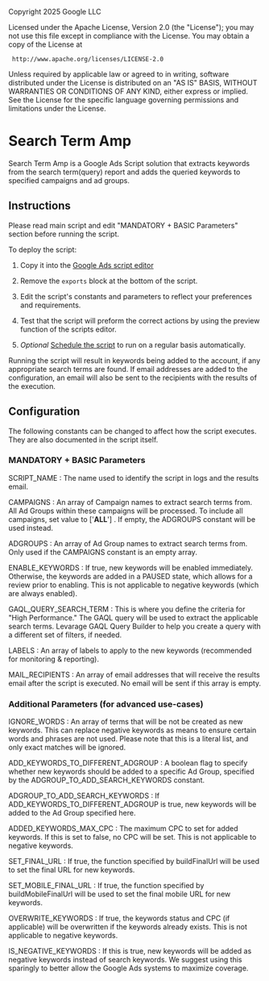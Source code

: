 Copyright 2025 Google LLC

 Licensed under the Apache License, Version 2.0 (the "License");
 you may not use this file except in compliance with the License.
 You may obtain a copy of the License at

     http://www.apache.org/licenses/LICENSE-2.0

 Unless required by applicable law or agreed to in writing, software
 distributed under the License is distributed on an "AS IS" BASIS,
 WITHOUT WARRANTIES OR CONDITIONS OF ANY KIND, either express or implied.
 See the License for the specific language governing permissions and
 limitations under the License.

# Search Term Amp

Search Term Amp is a Google Ads Script solution that extracts keywords
from the search term(query) report and adds the queried keywords to specified
campaigns and ad groups.

## Instructions

Please read main script and edit "MANDATORY + BASIC Parameters" section
before running the script.

To deploy the script:

1.  Copy it into the
    [Google Ads script editor](https://support.google.com/google-ads/answer/188712)

2.  Remove the `exports` block at the bottom of the script.

3.  Edit the script's constants and parameters to reflect your preferences and
    requirements.

4.  Test that the script will preform the correct actions by using the preview
    function of the scripts editor.

5.  *Optional*
    [Schedule the script](https://support.google.com/google-ads/answer/188712?hl=en#:~:text=run%20it%20again.-,Scheduling%20a%20script,-Once%20you%27ve%20created)
    to run on a regular basis automatically.

Running the script will result in keywords being added to the account, if any appropriate search terms are found. If email addresses are added to the configuration, an email will also be sent to the recipients with the results of the execution.

## Configuration

The following constants can be changed to affect how the script executes. They are also documented in the script itself.

### MANDATORY + BASIC Parameters

SCRIPT_NAME : The name used to identify the script in logs and the results email.

CAMPAIGNS : An array of Campaign names to extract search terms from. All Ad Groups within these campaigns will be processed. To include all campaigns, set value to ['__ALL__'] . If empty, the ADGROUPS constant will be used instead.

ADGROUPS : An array of Ad Group names to extract search terms from. Only used if the CAMPAIGNS constant is an empty array.

ENABLE_KEYWORDS : If true, new keywords will be enabled immediately. Otherwise, the keywords are added in a PAUSED state, which allows for a review prior to enabling.
This is not applicable to negative keywords (which are always enabled).

GAQL_QUERY_SEARCH_TERM : This is where you define the criteria for "High Performance." The GAQL query will be used to extract the applicable search terms. Levarage GAQL Query Builder to help you create a query with a different set of filters, if needed.

LABELS : An array of labels to apply to the new keywords (recommended for monitoring & reporting).

MAIL_RECIPIENTS : An array of email addresses that will receive the results email after the script is executed. No email will be sent if this array is empty.


### Additional Parameters (for advanced use-cases)

IGNORE_WORDS : An array of terms that will be not be created as new keywords. This can replace negative keywords as means to ensure certain words and phrases are not used. Please note that this is a literal list, and only exact matches will be ignored.

ADD_KEYWORDS_TO_DIFFERENT_ADGROUP : A boolean flag to specify whether new keywords should be added to a specific Ad Group, specified by the ADGROUP_TO_ADD_SEARCH_KEYWORDS constant.

ADGROUP_TO_ADD_SEARCH_KEYWORDS : If ADD_KEYWORDS_TO_DIFFERENT_ADGROUP is true, new keywords will be added to the Ad Group specified here.

ADDED_KEYWORDS_MAX_CPC : The maximum CPC to set for added keywords. If this is set to false, no CPC will be set. This is not applicable to negative keywords.

SET_FINAL_URL : If true, the function specified by buildFinalUrl will be used to set the final URL for new keywords.

SET_MOBILE_FINAL_URL : If true, the function specified by buildMobileFinalUrl will be used to set the final mobile URL for new keywords.

OVERWRITE_KEYWORDS : If true, the keywords status and CPC (if applicable) will be overwritten if the keywords already exists. This is not applicable to negative keywords.

IS_NEGATIVE_KEYWORDS : If this is true, new keywords will be added as negative keywords instead of search keywords. We suggest using this sparingly to better allow the Google Ads systems to maximize coverage.

